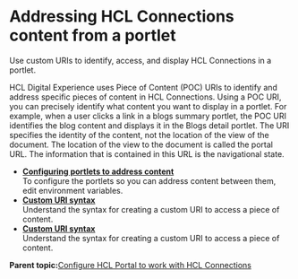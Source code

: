 # Addressing HCL Connections content from a portlet 

Use custom URIs to identify, access, and display HCL Connections in a portlet.

HCL Digital Experience uses Piece of Content \(POC\) URIs to identify and address specific pieces of content in HCL Connections. Using a POC URI, you can precisely identify what content you want to display in a portlet. For example, when a user clicks a link in a blogs summary portlet, the POC URI identifies the blog content and displays it in the Blogs detail portlet. The URI specifies the identity of the content, not the location of the view of the document. The location of the view to the document is called the portal URL. The information that is contained in this URL is the navigational state.

-   **[Configuring portlets to address content ](../connect/c_connections_portlets_config_POC.md)**  
To configure the portlets so you can address content between them, edit environment variables.
-   **[Custom URI syntax ](../connect/r_connections_portlets_poc_syntax.md)**  
Understand the syntax for creating a custom URI to access a piece of content.
-   **[Custom URI syntax ](../connect/r_connections_portlets_poc_syntax.md)**  
Understand the syntax for creating a custom URI to access a piece of content.

**Parent topic:**[Configure HCL Portal to work with HCL Connections ](../connect/c_connections_overview.md)

